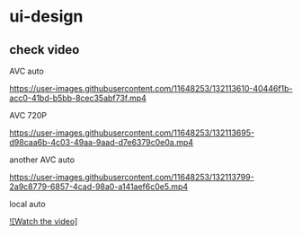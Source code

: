 # ui-design

## check video

AVC auto


https://user-images.githubusercontent.com/11648253/132113610-40446f1b-acc0-41bd-b5bb-8cec35abf73f.mp4

AVC 720P


https://user-images.githubusercontent.com/11648253/132113695-d98caa6b-4c03-49aa-9aad-d7e6379c0e0a.mp4



another AVC auto

https://user-images.githubusercontent.com/11648253/132113799-2a9c8779-6857-4cad-98a0-a141aef6c0e5.mp4


local auto

[![Watch the video]](https://youtu.be/T-D1KVIuvjA)
